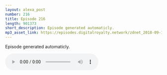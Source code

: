 ```yaml
---
layout: alexa_post
number: 216
title: Episode 216
length: 901373
short_description: Episode generated automaticly.
mp3_asset_link: https://episodes.digitalroyalty.network/zdnet_2018-09-18_01-00-06.mp3
---
```


Episode generated automaticly.

<audio controls>
    <source src="{{ page.mp3_asset_link }}" type="audio/mpeg">
</audio>